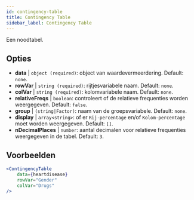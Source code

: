 ```yaml
---
id: contingency-table
title: Contingency Table
sidebar_label: Contingency Table
---
```


Een noodtabel.

## Opties

* __data__ | `object (required)`: object van waardevermeerdering. Default: `none`.
* __rowVar__ | `string (required)`: rijtjesvariabele naam. Default: `none`.
* __colVar__ | `string (required)`: kolomvariabele naam. Default: `none`.
* __relativeFreqs__ | `boolean`: controleert of de relatieve frequenties worden weergegeven. Default: `false`.
* __group__ | `(string|Factor)`: naam van de groepsvariabele. Default: `none`.
* __display__ | `array<string>`: of er `Rij-percentage` en/of `Kolom-percentage` moet worden weergegeven. Default: `[]`.
* __nDecimalPlaces__ | `number`: aantal decimalen voor relatieve frequenties weergegeven in de tabel. Default: `3`.


## Voorbeelden

```jsx live
<ContingencyTable
    data={heartdisease} 
    rowVar="Gender"
    colVar="Drugs"
/>
```
